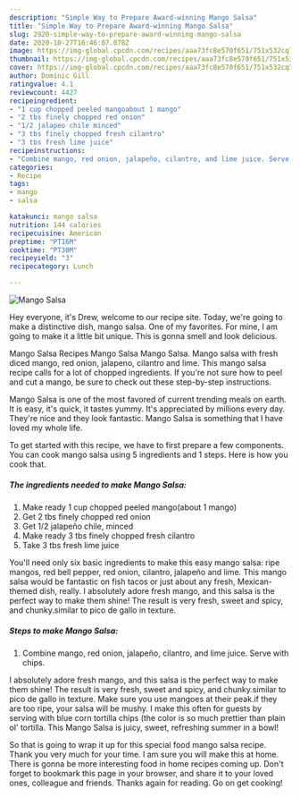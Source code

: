 ```yaml
---
description: "Simple Way to Prepare Award-winning Mango Salsa"
title: "Simple Way to Prepare Award-winning Mango Salsa"
slug: 2920-simple-way-to-prepare-award-winning-mango-salsa
date: 2020-10-27T16:46:07.078Z
image: https://img-global.cpcdn.com/recipes/aaa73fc8e570f651/751x532cq70/mango-salsa-recipe-main-photo.jpg
thumbnail: https://img-global.cpcdn.com/recipes/aaa73fc8e570f651/751x532cq70/mango-salsa-recipe-main-photo.jpg
cover: https://img-global.cpcdn.com/recipes/aaa73fc8e570f651/751x532cq70/mango-salsa-recipe-main-photo.jpg
author: Dominic Gill
ratingvalue: 4.1
reviewcount: 4427
recipeingredient:
- "1 cup chopped peeled mangoabout 1 mango"
- "2 tbs finely chopped red onion"
- "1/2 jalapeo chile minced"
- "3 tbs finely chopped fresh cilantro"
- "3 tbs fresh lime juice"
recipeinstructions:
- "Combine mango, red onion, jalapeño, cilantro, and lime juice. Serve with chips."
categories:
- Recipe
tags:
- mango
- salsa

katakunci: mango salsa 
nutrition: 144 calories
recipecuisine: American
preptime: "PT16M"
cooktime: "PT30M"
recipeyield: "3"
recipecategory: Lunch

---
```



![Mango Salsa](https://img-global.cpcdn.com/recipes/aaa73fc8e570f651/751x532cq70/mango-salsa-recipe-main-photo.jpg)

Hey everyone, it's Drew, welcome to our recipe site. Today, we're going to make a distinctive dish, mango salsa. One of my favorites. For mine, I am going to make it a little bit unique. This is gonna smell and look delicious.

Mango Salsa Recipes Mango Salsa Mango Salsa. Mango salsa with fresh diced mango, red onion, jalapeno, cilantro and lime. This mango salsa recipe calls for a lot of chopped ingredients. If you&#39;re not sure how to peel and cut a mango, be sure to check out these step-by-step instructions.

Mango Salsa is one of the most favored of current trending meals on earth. It is easy, it's quick, it tastes yummy. It's appreciated by millions every day. They're nice and they look fantastic. Mango Salsa is something that I have loved my whole life.


To get started with this recipe, we have to first prepare a few components. You can cook mango salsa using 5 ingredients and 1 steps. Here is how you cook that.

<!--inarticleads1-->

##### The ingredients needed to make Mango Salsa:

1. Make ready 1 cup chopped peeled mango(about 1 mango)
1. Get 2 tbs finely chopped red onion
1. Get 1/2 jalapeño chile, minced
1. Make ready 3 tbs finely chopped fresh cilantro
1. Take 3 tbs fresh lime juice


You&#39;ll need only six basic ingredients to make this easy mango salsa: ripe mangos, red bell pepper, red onion, cilantro, jalapeño and lime. This mango salsa would be fantastic on fish tacos or just about any fresh, Mexican-themed dish, really. I absolutely adore fresh mango, and this salsa is the perfect way to make them shine! The result is very fresh, sweet and spicy, and chunky.similar to pico de gallo in texture. 

<!--inarticleads2-->

##### Steps to make Mango Salsa:

1. Combine mango, red onion, jalapeño, cilantro, and lime juice. Serve with chips.


I absolutely adore fresh mango, and this salsa is the perfect way to make them shine! The result is very fresh, sweet and spicy, and chunky.similar to pico de gallo in texture. Make sure you use mangoes at their peak.if they are too ripe, your salsa will be mushy. I make this often for guests by serving with blue corn tortilla chips (the color is so much prettier than plain ol&#39; tortilla. This Mango Salsa is juicy, sweet, refreshing summer in a bowl! 

So that is going to wrap it up for this special food mango salsa recipe. Thank you very much for your time. I am sure you will make this at home. There is gonna be more interesting food in home recipes coming up. Don't forget to bookmark this page in your browser, and share it to your loved ones, colleague and friends. Thanks again for reading. Go on get cooking!

